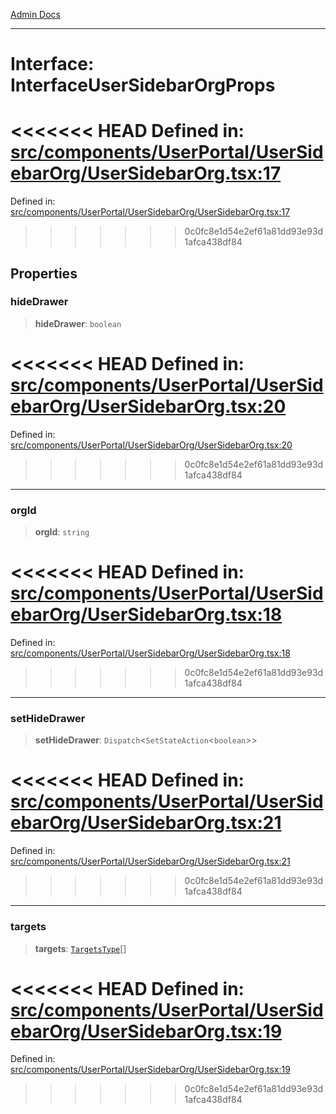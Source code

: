 [Admin Docs](/)

***

# Interface: InterfaceUserSidebarOrgProps

<<<<<<< HEAD
Defined in: [src/components/UserPortal/UserSidebarOrg/UserSidebarOrg.tsx:17](https://github.com/abhassen44/talawa-admin/blob/285f7384c3d26b5028a286d84f89b85120d130a2/src/components/UserPortal/UserSidebarOrg/UserSidebarOrg.tsx#L17)
=======
Defined in: [src/components/UserPortal/UserSidebarOrg/UserSidebarOrg.tsx:17](https://github.com/PalisadoesFoundation/talawa-admin/blob/main/src/components/UserPortal/UserSidebarOrg/UserSidebarOrg.tsx#L17)
>>>>>>> 0c0fc8e1d54e2ef61a81dd93e93d1afca438df84

## Properties

### hideDrawer

> **hideDrawer**: `boolean`

<<<<<<< HEAD
Defined in: [src/components/UserPortal/UserSidebarOrg/UserSidebarOrg.tsx:20](https://github.com/abhassen44/talawa-admin/blob/285f7384c3d26b5028a286d84f89b85120d130a2/src/components/UserPortal/UserSidebarOrg/UserSidebarOrg.tsx#L20)
=======
Defined in: [src/components/UserPortal/UserSidebarOrg/UserSidebarOrg.tsx:20](https://github.com/PalisadoesFoundation/talawa-admin/blob/main/src/components/UserPortal/UserSidebarOrg/UserSidebarOrg.tsx#L20)
>>>>>>> 0c0fc8e1d54e2ef61a81dd93e93d1afca438df84

***

### orgId

> **orgId**: `string`

<<<<<<< HEAD
Defined in: [src/components/UserPortal/UserSidebarOrg/UserSidebarOrg.tsx:18](https://github.com/abhassen44/talawa-admin/blob/285f7384c3d26b5028a286d84f89b85120d130a2/src/components/UserPortal/UserSidebarOrg/UserSidebarOrg.tsx#L18)
=======
Defined in: [src/components/UserPortal/UserSidebarOrg/UserSidebarOrg.tsx:18](https://github.com/PalisadoesFoundation/talawa-admin/blob/main/src/components/UserPortal/UserSidebarOrg/UserSidebarOrg.tsx#L18)
>>>>>>> 0c0fc8e1d54e2ef61a81dd93e93d1afca438df84

***

### setHideDrawer

> **setHideDrawer**: `Dispatch`\<`SetStateAction`\<`boolean`\>\>

<<<<<<< HEAD
Defined in: [src/components/UserPortal/UserSidebarOrg/UserSidebarOrg.tsx:21](https://github.com/abhassen44/talawa-admin/blob/285f7384c3d26b5028a286d84f89b85120d130a2/src/components/UserPortal/UserSidebarOrg/UserSidebarOrg.tsx#L21)
=======
Defined in: [src/components/UserPortal/UserSidebarOrg/UserSidebarOrg.tsx:21](https://github.com/PalisadoesFoundation/talawa-admin/blob/main/src/components/UserPortal/UserSidebarOrg/UserSidebarOrg.tsx#L21)
>>>>>>> 0c0fc8e1d54e2ef61a81dd93e93d1afca438df84

***

### targets

> **targets**: [`TargetsType`](../../../../../state/reducers/routesReducer/type-aliases/TargetsType.md)[]

<<<<<<< HEAD
Defined in: [src/components/UserPortal/UserSidebarOrg/UserSidebarOrg.tsx:19](https://github.com/abhassen44/talawa-admin/blob/285f7384c3d26b5028a286d84f89b85120d130a2/src/components/UserPortal/UserSidebarOrg/UserSidebarOrg.tsx#L19)
=======
Defined in: [src/components/UserPortal/UserSidebarOrg/UserSidebarOrg.tsx:19](https://github.com/PalisadoesFoundation/talawa-admin/blob/main/src/components/UserPortal/UserSidebarOrg/UserSidebarOrg.tsx#L19)
>>>>>>> 0c0fc8e1d54e2ef61a81dd93e93d1afca438df84
